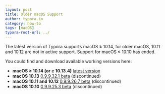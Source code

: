 ```yaml
---
layout: post
title: Older macOS Support
author: typora.io
category: how-to
tags: [macOS]
typora-root-url: ../
---
```


The latest version of Typora supports macOS ≥ 10.14, for older macOS, 10.11 and 10.12 are not in active support. Support for macOS ≤ 10.10 has ended.

You could find and download available working versions here:

-   **macOS ≥ 10.14 (or ≥ 10.13.4)** [latest version](https://download.typora.io/mac/Typora.dmg)
-   **macOS 10.13** [0.9.9.32.1 beta](https://download.typora.io/mac/Typora-0.9.9.32.1.dmg) (discontinued)
-   **macOS 10.11 and 10.12** [0.9.9.26.7 beta](https://download.typora.io/mac/Typora-0.9.9.26.7.dmg) (discontinued)
-   **macOS 10.10** [0.9.9.25.3 beta](https://download.typora.io/mac/Typora-0.9.9.25.3.dmg) (discontinued)

